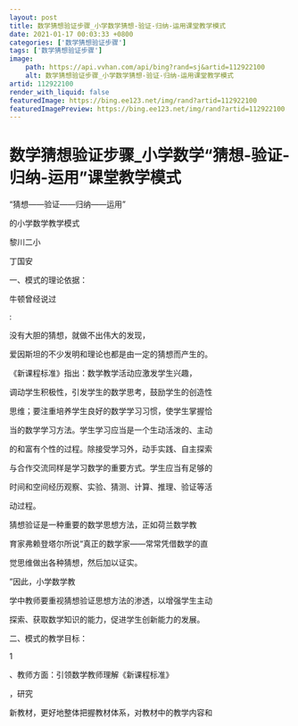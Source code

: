 ```yaml
---
layout: post
title: 数学猜想验证步骤_小学数学猜想-验证-归纳-运用课堂教学模式
date: 2021-01-17 00:03:33 +0800
categories: ['数学猜想验证步骤']
tags: ['数学猜想验证步骤']
image:
    path: https://api.vvhan.com/api/bing?rand=sj&artid=112922100
    alt: 数学猜想验证步骤_小学数学猜想-验证-归纳-运用课堂教学模式
artid: 112922100
render_with_liquid: false
featuredImage: https://bing.ee123.net/img/rand?artid=112922100
featuredImagePreview: https://bing.ee123.net/img/rand?artid=112922100
---
```


# 数学猜想验证步骤\_小学数学“猜想-验证-归纳-运用”课堂教学模式

“猜想——验证——归纳——运用”

的小学数学教学模式

黎川二小

丁国安

一、模式的理论依据：

牛顿曾经说过

:

没有大胆的猜想，就做不出伟大的发现，

爱因斯坦的不少发明和理论也都是由一定的猜想而产生的。

《新课程标准》指出：数学教学活动应激发学生兴趣，

调动学生积极性，引发学生的数学思考，鼓励学生的创造性

思维；要注重培养学生良好的数学学习习惯，使学生掌握恰

当的数学学习方法。学生学习应当是一个生动活泼的、主动

的和富有个性的过程。除接受学习外，动手实践、自主探索

与合作交流同样是学习数学的重要方式。学生应当有足够的

时间和空间经历观察、实验、猜测、计算、推理、验证等活

动过程。

猜想验证是一种重要的数学思想方法，正如荷兰数学教

育家弗赖登塔尔所说“真正的数学家——常常凭借数学的直

觉思维做出各种猜想，然后加以证实。

”因此，小学数学教

学中教师要重视猜想验证思想方法的渗透，以增强学生主动

探索、获取数学知识的能力，促进学生创新能力的发展。

二、模式的教学目标：

1

、教师方面：引领数学教师理解《新课程标准》

，研究

新教材，更好地整体把握教材体系，对教材中的教学内容和